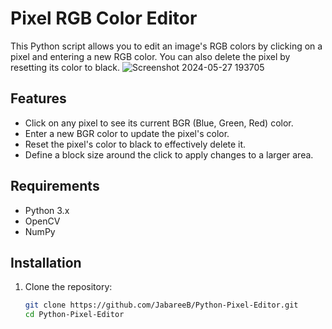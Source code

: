# Pixel RGB Color Editor

This Python script allows you to edit an image's RGB colors by clicking on a pixel and entering a new RGB color. You can also delete the pixel by resetting its color to black.
![Screenshot 2024-05-27 193705](https://github.com/JabareeB/Python-Pixel-Editor/assets/170050813/7d89ac42-1a09-41fa-bae4-e603dabf8163)

## Features

- Click on any pixel to see its current BGR (Blue, Green, Red) color.
- Enter a new BGR color to update the pixel's color.
- Reset the pixel's color to black to effectively delete it.
- Define a block size around the click to apply changes to a larger area.

## Requirements

- Python 3.x
- OpenCV
- NumPy

## Installation

1. Clone the repository:
   ```sh
   git clone https://github.com/JabareeB/Python-Pixel-Editor.git
   cd Python-Pixel-Editor
